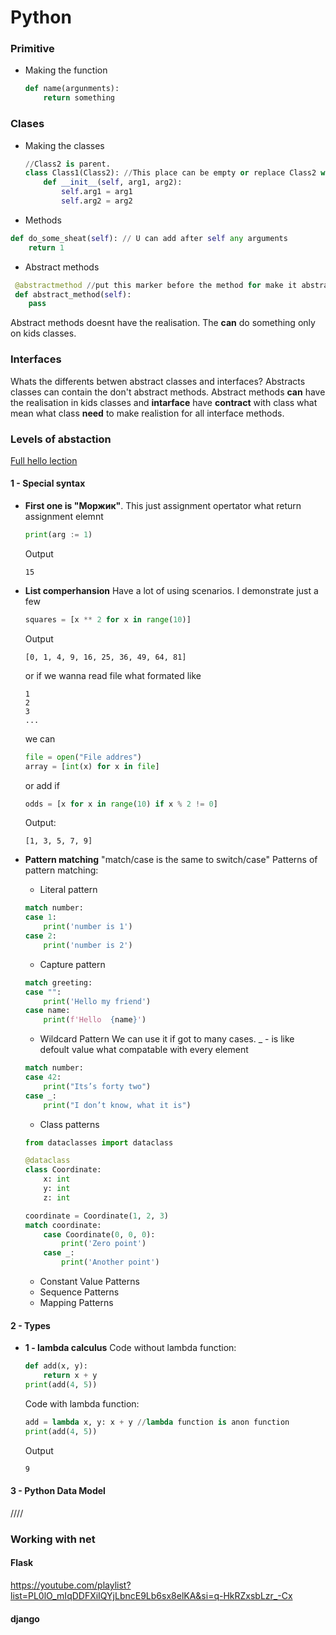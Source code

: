 # Python

### Primitive

- Making the function
  ```python
  def name(argunments):
      return something
  ```

### Clases

- Making the classes

  ```python
  //Class2 is parent.
  class Class1(Class2): //This place can be empty or replace Class2 with ABC to make the class abstact
      def __init__(self, arg1, arg2):
          self.arg1 = arg1
          self.arg2 = arg2
  ```

- Methods

```python
def do_some_sheat(self): // U can add after self any arguments
    return 1
```

- Abstract methods

```python
 @abstractmethod //put this marker before the method for make it abstract
 def abstract_method(self):
    pass
```

Abstract methods doesnt have the realisation. The **can** do something only on kids classes.

### Interfaces

Whats the differents betwen abstract classes and interfaces?
Abstracts classes can contain the don't abstract methods. Abstract methods **can** have the realisation in kids classes and **intarface** have **contract** with class what mean what class **need** to make realistion for all interface methods.

### Levels of abstaction

[Full hello lection](https://www.youtube.com/watch?v=_EHgMxtrOmE)

#### 1 - Special syntax

- **First one is "Моржик"**.
  This just assignment opertator what return assignment elemnt
  ```python
  print(arg := 1)
  ```
  Output
  ```
  15
  ```
- **List comperhansion**
  Have a lot of using scenarios. I demonstrate just a few
  ```python
  squares = [x ** 2 for x in range(10)]
  ```
  Output
  ```
  [0, 1, 4, 9, 16, 25, 36, 49, 64, 81]
  ```
  or if we wanna read file what formated like
  ```
  1
  2
  3
  ...
  ```
  we can
  ```python
  file = open("File addres")
  array = [int(x) for x in file]
  ```
  or add if
  ```python
  odds = [x for x in range(10) if x % 2 != 0]
  ```
  Output:
  ```
  [1, 3, 5, 7, 9]
  ```
- **Pattern matching**
  "match/case is the same to switch/case"
  Patterns of pattern matching:

  - Literal pattern

  ```python
  match number:
  case 1:
      print('number is 1')
  case 2:
      print('number is 2')
  ```

  - Capture pattern

  ```python
  match greeting:
  case "":
      print('Hello my friend')
  case name:
      print(f'Hello  {name}')
  ```

  - Wildcard Pattern
    We can use it if got to many cases. \_ - is like defoult value what compatable with every element

  ```python
  match number:
  case 42:
      print("Its’s forty two")
  case _:
      print("I don’t know, what it is")
  ```

  - Class patterns

  ```python
  from dataclasses import dataclass

  @dataclass
  class Coordinate:
      x: int
      y: int
      z: int

  coordinate = Coordinate(1, 2, 3)
  match coordinate:
      case Coordinate(0, 0, 0):
          print('Zero point')
      case _:
          print('Another point')
  ```

  - Constant Value Patterns
  - Sequence Patterns
  - Mapping Patterns

#### 2 - Types

- **1 - lambda calculus**
  Code without lambda function:
  ```python
  def add(x, y):
      return x + y
  print(add(4, 5))
  ```
  Code with lambda function:
  ```python
  add = lambda x, y: x + y //lambda function is anon function
  print(add(4, 5))
  ```
  Output
  ```
  9
  ```

#### 3 - Python Data Model

////

### Working with net

#### Flask

https://youtube.com/playlist?list=PL0lO_mIqDDFXiIQYjLbncE9Lb6sx8elKA&si=q-HkRZxsbLzr_-Cx

#### django
